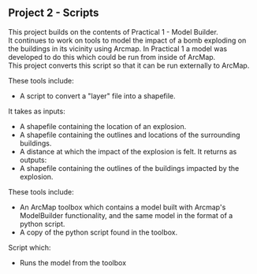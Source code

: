 ## Project 2 - Scripts

This project builds on the contents of Practical 1 - Model Builder.   
It continues to work on tools to model the impact of a bomb exploding on the buildings in its vicinity using Arcmap.
In Practical 1 a model was developed to do this which could be run from inside of ArcMap.  
This project converts this script so that it can be run externally to ArcMap.    

These tools include:
* A script to convert a "layer" file into a shapefile.
			
It takes as inputs: 
* A shapefile containing the location of an explosion.
* A shapefile containing the outlines and locations of the surrounding buildings.
* A distance at which the impact of the explosion is felt.
It returns as outputs:
* A shapefile containing the outlines of the buildings impacted by the explosion.

These tools include:
* An ArcMap toolbox which contains a model built with Arcmap's ModelBuilder functionality, and the same model in the format of a python script.
* A copy of the python script found in the toolbox.

Script which:
* Runs the model from the toolbox